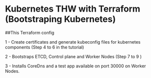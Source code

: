 # Kubernetes THW with Terraform (Bootstraping Kubernetes)

##This Terraform config

1 - Create certificates and generate kubeconfig files for kubernetes components (Step 4 to 6 in the tutorial) 

2 - Bootstraps ETCD, Control plane and Worker Nodes (Step 7 to 9 )

3 - Installs CoreDns and a test app available on port 30000 on Worker Nodes. 